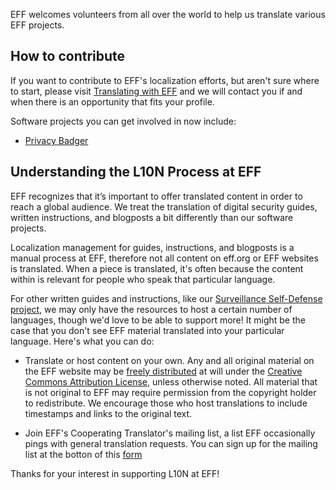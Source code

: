 
EFF welcomes volunteers from all over the world to help us translate various EFF projects. 

## How to contribute
If you want to contribute to EFF's localization efforts, but aren't sure where to start, please visit [Translating with EFF](https://www.eff.org/translating-eff) and we will contact you if and when there is an opportunity that fits your profile. 

Software projects you can get involved in now include:
+ [Privacy Badger](https://github.com/EFForg/privacybadger/blob/master/doc/Translation.md)

## Understanding the L10N Process at EFF
EFF recognizes that it’s important to offer translated content in order to reach a global audience. We treat the translation of digital security guides, written instructions, and blogposts a bit differently than our software projects. 

Localization management for guides, instructions, and blogposts is a manual process at EFF, therefore not all content on eff.org or EFF websites is translated. When a piece is translated, it's often because the content within is relevant for people who speak that particular language. 

For other written guides and instructions, like our [Surveillance Self-Defense project](ssd.eff.org), we may only have the resources to host a certain number of languages, though we'd love to be able to support more! It might be the case that you don't see EFF material translated into your particular language. Here's what you can do:

+ Translate or host content on your own. Any and all original material on the EFF website may be [freely distributed](https://www.eff.org/copyright) at will under the [Creative Commons Attribution License](https://creativecommons.org/licenses/by/3.0/us/), unless otherwise noted. All material that is not original to EFF may require permission from the copyright holder to redistribute. We encourage those who host translations to include timestamps and links to the original text.

+ Join EFF's Cooperating Translator's mailing list, a list EFF occasionally pings with general translation requests. You can sign up for the mailing list at the botton of this [form](https://www.eff.org/translating-eff)

Thanks for your interest in supporting L10N at EFF!
